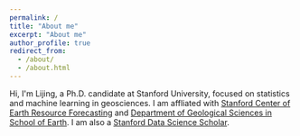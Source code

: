 ```yaml
---
permalink: /
title: "About me"
excerpt: "About me"
author_profile: true
redirect_from: 
  - /about/
  - /about.html
---
```


Hi, I'm Lijing, a Ph.D. candidate at Stanford University, focused on statistics and machine learning in geosciences. I am affliated with [Stanford Center of Earth Resource Forecasting](https://scerf.stanford.edu/) and [Department of Geological Sciences in School of Earth](https://earth.stanford.edu/gs). I am also a [Stanford Data Science Scholar](https://datascience.stanford.edu/programs/stanford-data-science-scholars-program). 

<!-- I use machine learning methods especially computer vision methods with large unlabeled and labeled spatial datasets on earth resource exploration to build a full   -->
